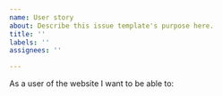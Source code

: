 ```yaml
---
name: User story
about: Describe this issue template's purpose here.
title: ''
labels: ''
assignees: ''

---
```


As a user of the website I want to be able to:
